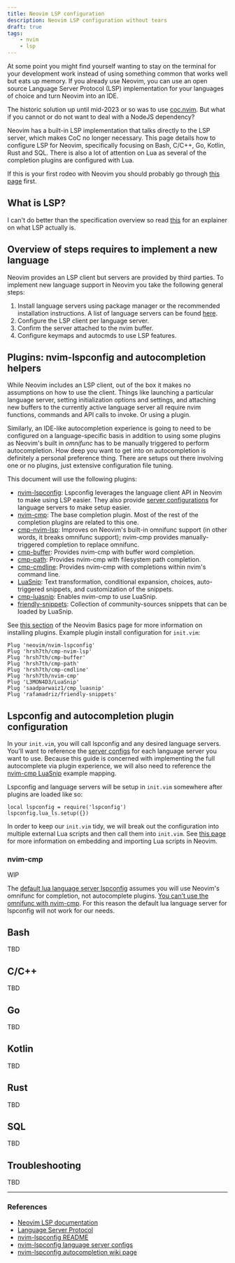 ```yaml
---
title: Neovim LSP configuration 
description: Neovim LSP configuration without tears
draft: true
tags:
    - nvim
    - lsp
---
```


At some point you might find yourself wanting to stay on the terminal for your development work instead of using something common that works well but eats up memory. If you already use Neovim, you can use an open source Language Server Protocol (LSP) implementation for your languages of choice and turn Neovim into an IDE.

The historic solution up until mid-2023 or so was to use [coc.nvim](https://github.com/neoclide/coc.nvim). But what if you cannot or do not want to deal with a NodeJS dependency?

Neovim has a built-in LSP implementation that talks directly to the LSP server, which makes CoC no longer necessary. This page details how to configure LSP for Neovim, specifically focusing on Bash, C/C++, Go, Kotlin, Rust and SQL. There is also a lot of attention on Lua as several of the completion plugins are configured with Lua.

If this is your first rodeo with Neovim you should probably go through [this page](/basic-neovim) first.

## What is LSP?

I can't do better than the specification overview so read [this](https://microsoft.github.io/language-server-protocol/overviews/lsp/overview/) for an explainer on what LSP actually is.

## Overview of steps requires to implement a new language

Neovim provides an LSP client but servers are provided by third parties. To implement new language support in Neovim you take the following general steps:

1) Install language servers using package manager or the recommended installation instructions. A list of language servers can be found [here](https://microsoft.github.io/language-server-protocol/implementors/servers/).
2) Configure the LSP client per language server.
3) Confirm the server attached to the nvim buffer.
4) Configure keymaps and autocmds to use LSP features.

## Plugins: nvim-lspconfig and autocompletion helpers

While Neovim includes an LSP client, out of the box it makes no assumptions on how to use the client. Things like launching a particular language server, setting initialization options and settings, and attaching new buffers to the currently active language server all require nvim functions, commands and API calls to invoke. Or using a plugin.

Similarly, an IDE-like autocompletion experience is going to need to be configured on a language-specific basis in addition to using some plugins as Neovim's built in *omnifunc* has to be manually triggered to perform autocompletion. How deep you want to get into on autocompletion is definitely a personal preference thing. There are setups out there involving one or no plugins, just extensive configuration file tuning.

This document will use the following plugins:

- [nvim-lspconfig](https://github.com/neovim/nvim-lspconfig): Lspconfig leverages the language client API in Neovim to make using LSP easier. They also provide [server configurations](https://github.com/neovim/nvim-lspconfig/blob/master/doc/server_configurations.md) for language servers to make setup easier.
- [nvim-cmp](https://github.com/hrsh7th/nvim-cmp/): The base completion plugin. Most of the rest of the completion plugins are related to this one.
- [cmp-nvim-lsp](https://github.com/hrsh7th/cmp-nvim-lsp): Improves on Neovim's built-in omnifunc support (in other words, it breaks omnifunc support); nvim-cmp provides manually-triggered completion to replace omnifunc.
- [cmp-buffer](https://github.com/hrsh7th/cmp-buffer): Provides nvim-cmp with buffer word completion.
- [cmp-path](https://github.com/hrsh7th/cmp-path): Provides nvim-cmp with filesystem path completion.
- [cmp-cmdline](https://github.com/hrsh7th/cmp-cmdline): Provides nvim-cmp with completions within nvim's command line.
- [LuaSnip](https://github.com/L3MON4D3/LuaSnip): Text transformation, conditional expansion, choices, auto-triggered snippets, and customization of the snippets.
- [cmp-luasnip](https://github.com/saadparwaiz1/cmp_luasnip): Enables nvim-cmp to use LuaSnip.
- [friendly-snippets](https://github.com/rafamadriz/friendly-snippets): Collection of community-sources snippets that can be loaded by LuaSnip.

See [this section](/basic-neovim/#plugins) of the Neovim Basics page for more information on installing plugins. Example plugin install configuration for `init.vim`:

``` vim
Plug 'neovim/nvim-lspconfig'
Plug 'hrsh7th/cmp-nvim-lsp'
Plug 'hrsh7th/cmp-buffer'
Plug 'hrsh7th/cmp-path'
Plug 'hrsh7th/cmp-cmdline'
Plug 'hrsh7th/nvim-cmp'
Plug 'L3MON4D3/LuaSnip'
Plug 'saadparwaiz1/cmp_luasnip'
Plug 'rafamadriz/friendly-snippets'
```

## Lspconfig and autocompletion plugin configuration

In your `init.vim`, you will call lspconfig and any desired language servers. You'll want to reference the [server configs](https://github.com/neovim/nvim-lspconfig/blob/master/doc/server_configurations.md) for each language server you want to use. Because this guide is concerned with implementing the full autocomplete via plugin experience, we will also need to reference the [nvim-cmp LuaSnip](https://github.com/hrsh7th/nvim-cmp/wiki/Example-mappings#luasnip) example mapping.

Lspconfig and language servers will be setup in `init.vim` somewhere after plugins are loaded like so:

``` vim
local lspconfig = require('lspconfig')
lspconfig.lua_ls.setup({})
```

In order to keep our `init.vim` tidy, we will break out the configuration into multiple external Lua scripts and then call them into `init.vim`. See [this page](/lua-neovim) for more information on embedding and importing Lua scripts in Neovim.

### nvim-cmp

WIP

The [default lua language server lspconfig](https://github.com/neovim/nvim-lspconfig/blob/master/doc/server_configurations.md#lua_ls) assumes you will use Neovim's omnifunc for completion, not autocomplete plugins. [You can't use the omnifunc with nvim-cmp](https://github.com/neovim/nvim-lspconfig/wiki/Autocompletion#nvim-cmp). For this reason the default lua language server for lspconfig will not work for our needs.

## Bash

TBD

## C/C++

TBD

## Go

TBD

## Kotlin

TBD

## Rust

TBD

## SQL

TBD

## Troubleshooting

TBD

___

### References

- [Neovim LSP documentation](https://neovim.io/doc/user/lsp.html)
- [Language Server Protocol](https://microsoft.github.io/language-server-protocol/)
- [nvim-lspconfig README](https://github.com/neovim/nvim-lspconfig#readme)
- [nvim-lspconfig language server configs](https://github.com/neovim/nvim-lspconfig/blob/master/doc/server_configurations.md)
- [nvim-lspconfig autocompletion wiki page](https://github.com/neovim/nvim-lspconfig/wiki/Autocompletion)
